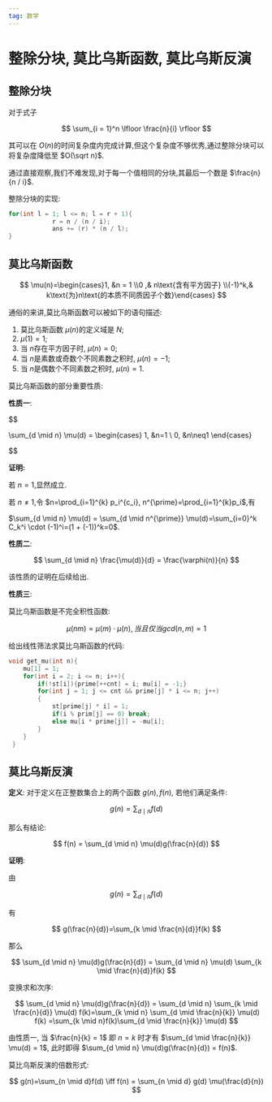 ```yaml
---
tag: 数学
---
```


<head>
    <script src="https://cdn.mathjax.org/mathjax/latest/MathJax.js?config=TeX-AMS-MML_HTMLorMML" type="text/javascript"></script>
    <script type="text/x-mathjax-config">
        MathJax.Hub.Config({
            tex2jax: {
            skipTags: ['script', 'noscript', 'style', 'textarea', 'pre'],
            inlineMath: [['$','$']]
            }
        });
    </script>
</head>

# 整除分块, 莫比乌斯函数, 莫比乌斯反演

## 整除分块

对于式子

$$
\sum_{i = 1}^n \lfloor \frac{n}{i} \rfloor
$$

其可以在 $O(n)$的时间复杂度内完成计算,但这个复杂度不够优秀,通过整除分块可以将复杂度降低至 $O(\sqrt n)$.

通过直接观察,我们不难发现,对于每一个值相同的分块,其最后一个数是 $\frac{n}{n / i}$.

整除分块的实现:

```cpp
for(int l = 1; l <= n; l = r + 1){
			r = n / (n / i);
			ans += (r) * (n / l);
}
```

## 莫比乌斯函数

$$
\mu(n)=\begin{cases}1, &n = 1 \\0 ,& n\text{含有平方因子} \\(-1)^k,& k\text{为}n\text{的本质不同质因子个数}\end{cases}
$$

通俗的来讲,莫比乌斯函数可以被如下的语句描述:

1. 莫比乌斯函数 $μ(n)$的定义域是 $N$;
2. $μ(1)=1$;
3. 当 $n$存在平方因子时, $μ(n)=0$;
4. 当 $n$是素数或奇数个不同素数之积时, $μ(n)=-1$;
5. 当 $n$是偶数个不同素数之积时, $μ(n)=1$.

莫比乌斯函数的部分重要性质:

**性质一**:

$$

\sum_{d \mid n} \mu(d) = 
\begin{cases}
1, &n=1 \\
0, &n\neq1
\end{cases}

$$

**证明:**

若 $n=1$,显然成立.

若 $n \neq 1$,令 $n=\prod_{i=1}^{k} p_i^{c_i}, n^{\prime}=\prod_{i=1}^{k}p_i$,有

$\sum_{d \mid n} \mu(d) = \sum_{d \mid n^{\prime}} \mu(d)=\sum_{i=0}^k C_k^i \cdot (-1)^i=(1 + (-1))^k=0$.

**性质二**:

$$
\sum_{d \mid n} \frac{\mu(d)}{d} = \frac{\varphi(n)}{n}
$$

该性质的证明在后续给出.

**性质三**:

莫比乌斯函数是不完全积性函数:

$$
\mu(nm) = \mu(m) \cdot \mu(n), 当且仅当gcd(n,m) = 1
$$

给出线性筛法求莫比乌斯函数的代码:

```cpp
void get_mu(int n){
    mu[1] = 1;
    for(int i = 2; i <= n; i++){
        if(!st[i]){prime[++cnt] = i; mu[i] = -1;}
        for(int j = 1; j <= cnt && prime[j] * i <= n; j++)
        {
            st[prime[j] * i] = 1;
            if(i % prim[j] == 0) break;
            else mu[i * prime[j]] = -mu[i];
        }
    }
 }
```

## 莫比乌斯反演

**定义**: 对于定义在正整数集合上的两个函数 $g(n), f(n)$, 若他们满足条件:

$$
g(n)=\sum_{d \mid n} f(d)
$$

那么有结论:

$$
f(n) = \sum_{d \mid n} \mu(d)g(\frac{n}{d})
$$

**证明**:

由

$$
g(n)=\sum_{d \mid n} f(d)
$$

有

$$
g(\frac{n}{d})=\sum_{k \mid \frac{n}{d}}f(k)
$$

那么

$$
\sum_{d \mid n} \mu(d)g(\frac{n}{d}) = \sum_{d \mid n} \mu(d) \sum_{k \mid \frac{n}{d}}f(k)
$$

变换求和次序:

$$
\sum_{d \mid n} \mu(d)g(\frac{n}{d}) = \sum_{d \mid n} \sum_{k \mid \frac{n}{d}} \mu(d) f(k)=\sum_{k \mid n} \sum_{d \mid \frac{n}{k}} \mu(d) f(k)
=\sum_{k \mid n}f(k)\sum_{d \mid \frac{n}{k}} \mu(d)
$$

由性质一, 当 $\frac{n}{k} = 1$ 即 $n = k$ 时才有 $\sum_{d \mid \frac{n}{k}} \mu(d) = 1$, 此时即得 $\sum_{d \mid n} \mu(d)g(\frac{n}{d}) = f(n)$.

莫比乌斯反演的倍数形式:

$$
g(n)=\sum_{n \mid d}f(d) \iff f(n) = \sum_{n \mid d} g(d) \mu(\frac{d}{n})
$$
